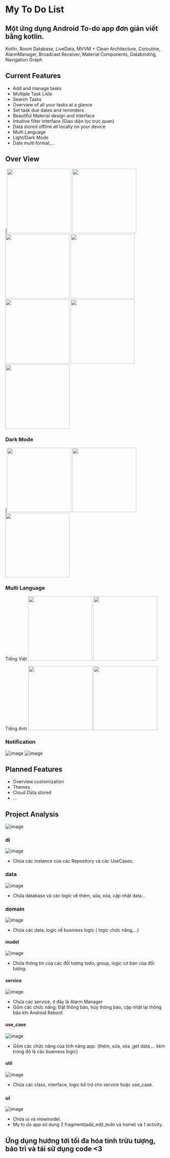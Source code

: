 # My To Do List

## Một ứng dụng Android To-do app đơn giản viết bằng kotlin.
Kotlin, Room Database, LiveData, MVVM + Clean Architecture, Coroutine, AlarmManager, Broadcast Receiver, Material Components, Databinding, Navigation Graph
## Current Features
- Add and manage tasks
- Multiple Task Lists
- Search Tasks
- Overview of all your tasks at a glance
- Set task due dates and reminders
- Beautiful Material design and interface
- Intuitive filter interface (Giao diện lọc trực quan)
- Data stored offline all locally on your device
- Multi Language
- Light/Dark Mode
- Date multi format,...
## Over View
|<img width="200" src="https://user-images.githubusercontent.com/95533596/193405757-7d078c7f-019d-48a6-8e69-53dbeb2a2eab.png">
<img width="200" src="https://user-images.githubusercontent.com/95533596/193406155-eb763090-a162-41ca-ac35-c2f28b6c7247.png">
<img width="200" src="https://user-images.githubusercontent.com/95533596/193406167-8997edae-0b92-4eb0-98d5-1244eabf176b.png">
<img width="200" src="https://user-images.githubusercontent.com/95533596/193406348-b3254af7-e6b8-4504-8ed8-c550979ece01.png">
<img width="200" src="https://user-images.githubusercontent.com/95533596/193406189-31fadd14-4c0a-4f60-88ed-2a9b868aab9d.png">
<img width="200" src="https://user-images.githubusercontent.com/95533596/193406212-5776b4f8-3978-4e2f-b750-94e78bb5f094.png">
<img width="200" src="https://user-images.githubusercontent.com/95533596/193406826-db32fd97-811a-4b4d-be95-74545a900ede.png">

### Dark Mode
|<img width="200" src="https://user-images.githubusercontent.com/95533596/193406408-13b77007-fb16-4d79-aaa5-e62b6742d648.png">
<img width="200" src="https://user-images.githubusercontent.com/95533596/193406414-d9614686-a5c4-4c25-bfea-40f9d69bd757.png">
<img width="200" src="https://user-images.githubusercontent.com/95533596/193406423-1da68f9c-80a3-43b0-b96e-4888e9ceee83.png">

### Multi Language
Tiếng Việt         <img width="200" src="https://user-images.githubusercontent.com/95533596/193406481-ac80ad8e-e054-44e9-90c9-27bd9b9477da.png">
<img width="200" src="https://user-images.githubusercontent.com/95533596/193406555-a9a2af70-faf0-4945-a384-da5695e0ee5e.png">

Tiếng Anh     <img width="200" src="https://user-images.githubusercontent.com/95533596/193406583-22fd9dc3-8993-4dfd-b781-633337b50c64.png">
<img width="200" src="https://user-images.githubusercontent.com/95533596/193406588-997e1495-0064-48fe-8baf-914b20b84949.png">

### Notification
![image](https://user-images.githubusercontent.com/95533596/193406632-6afd2e51-6ad8-4ccd-b7c1-4817ea1a51e5.png)
![image](https://user-images.githubusercontent.com/95533596/193406661-353701ea-cde9-48c7-b3f1-374f92fc18c3.png)

## Planned Features
- Overview customization
- Themes
- Cloud Data stored
- …
## Project Analysis
![image](https://user-images.githubusercontent.com/95533596/193406755-0f2b324d-57c2-4579-8585-5b47550251dc.png)
### di ###
![image](https://user-images.githubusercontent.com/95533596/192136132-d85e9508-c962-4d56-8dc7-2c286bb0739a.png)
- Chứa các instance của các Repository và các UseCases.
### data ###
![image](https://user-images.githubusercontent.com/95533596/192136289-a88960a0-d093-4f4b-adaa-27a41cce9805.png)
- Chứa database và các logic về thêm, sửa, xóa, cập nhật data...
### domain ###
![image](https://user-images.githubusercontent.com/95533596/192136493-4b61f9ff-bf0f-47e0-a2c7-5d26a0f52100.png)
- Chứa các data, logic về business logic ( logic chức năng,...)
#### model ####
![image](https://user-images.githubusercontent.com/95533596/192136836-091ddec5-59a5-44a7-86da-5b2a5890f1fa.png)
- Chứa thông tin của các đối tượng todo, group, logic cơ bản của đối tượng.
#### service ####
![image](https://user-images.githubusercontent.com/95533596/192136978-ad7b8e61-d73b-4304-b2c6-1916ee727693.png)
- Chứa các service, ở đây là Alarm Manager
- Gồm các chức năng: Đặt thông báo, hủy thông báo, cập nhật lại thông báo khi Android Reboot
#### use_case ####
![image](https://user-images.githubusercontent.com/95533596/192136975-a10d67fd-4952-4e14-9c5d-412a4b5274ee.png)
- Gồm các chức năng của tính năng app. (thêm, sửa, xóa ,get data,... kèm trong đó là các business logic)
#### util ####
![image](https://user-images.githubusercontent.com/95533596/192137012-bc4b63b1-bf79-4c5f-819a-92977b190b95.png)
- Chứa các class, interface, logic bổ trợ cho service hoặc use_case.
### ui ###
![image](https://user-images.githubusercontent.com/95533596/192137040-87d34806-4a3f-446e-8dfb-64045d01b104.png)
- Chứa ui và viewmodel.
- My to do app sử dụng 2 fragment(add_edit_todo và home) và 1 activity.
## Ứng dụng hướng tới tối đa hóa tính trừu tượng, bảo trì và tái sử dụng code <3
